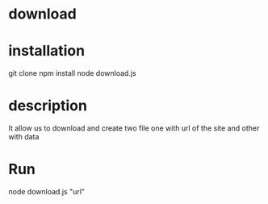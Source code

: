 # download 

# installation
git clone
npm install 
node download.js

# description
It allow us to download and create two file one with url of the site and other with data

# Run 
node download.js "url"
